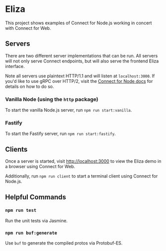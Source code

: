 # Eliza

This project shows examples of Connect for Node.js working in concert with Connect for Web.

## Servers

There are two different server implementations that can be run.  All servers will not only serve Connect endpoints,
but will also serve the frontend Eliza interface.  

Note all servers use plaintext HTTP/1.1 and will listen at `localhost:3000`. If you'd like to use gRPC over HTTP/2, 
visit the [Connect for Node docs](https://connect.build/docs/node/getting-started#use-the-grpc-protocol-instead-of-the-connect-protocol)
for details on how to do so.

### Vanilla Node (using the `http` package)

To start the vanilla Node.js server, run `npm run start:vanilla`.

### Fastify

To start the Fastify server, run `npm run start:fastify`.

## Clients

Once a server is started, visit [http://localhost:3000](http://localhost:3000) to view the Eliza demo in a browser 
using Connect for Web.

Additionally, run `npm run client` to start a terminal client using Connect for Node.js.

## Helpful Commands

### `npm run test`

Run the unit tests via Jasmine.

### `npm run buf:generate`

Use `buf` to generate the compiled protos via Protobuf-ES.

